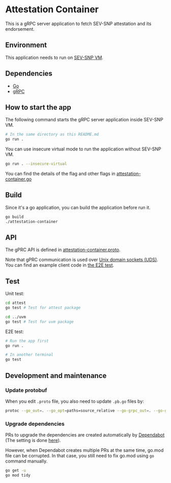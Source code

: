 # Attestation Container

This is a gRPC server application to fetch SEV-SNP attestation and its endorsement.

## Environment

This application needs to run on [SEV-SNP VM](https://www.amd.com/system/files/TechDocs/SEV-SNP-strengthening-vm-isolation-with-integrity-protection-and-more.pdf).

## Dependencies

- [Go](https://go.dev/doc/install)
- [gRPC](https://grpc.io/docs/languages/go/quickstart/)

## How to start the app

The following command starts the gRPC server application inside SEV-SNP VM.

```bash
# In the same directory as this README.md
go run .
```

You can use insecure virtual mode to run the application without SEV-SNP VM.

```bash
go run . --insecure-virtual
```

You can find the details of the flag and other flags in [attestation-container.go](https://github.com/microsoft/CCF/blob/main/attestation-container/attestation-container.go)

## Build

Since it's a go application, you can build the application before run it.

```bash
go build
./attestation-container
```

## API

The gPRC API is defined in [attestation-container.proto](https://github.com/microsoft/CCF/blob/main/attestation-container/protobuf/attestation-container.proto).

Note that gPRC communication is used over [Unix domain sockets (UDS)](https://en.wikipedia.org/wiki/Unix_domain_socket). You can find an example client code in [the E2E test](https://github.com/microsoft/CCF/blob/main/attestation-container/attestation-container_test.go).

## Test

Unit test:

```bash
cd attest
go test # Test for attest package

cd ../uvm
go test # Test for uvm package
```

E2E test:

```bash
# Run the app first
go run .

# In another terminal
go test
```

## Development and maintenance
### Update protobuf

When you edit `.proto` file, you also need to update `.pb.go` files by:

```bash
protoc --go_out=. --go_opt=paths=source_relative --go-grpc_out=. --go-grpc_opt=paths=source_relative protobuf/attestation-container.proto
```

### Upgrade dependencies

PRs to upgrade the dependencies are created automatically by [Dependabot](https://docs.github.com/en/code-security/dependabot/working-with-dependabot) (The setting is done [here](https://github.com/microsoft/CCF/blob/main/.github/dependabot.yml)).

However, when Dependabot creates multiple PRs at the same time, go.mod file can be corrupted.
In that case, you still need to fix go.mod using `go` command manually.

```bash
go get -u
go mod tidy
```
